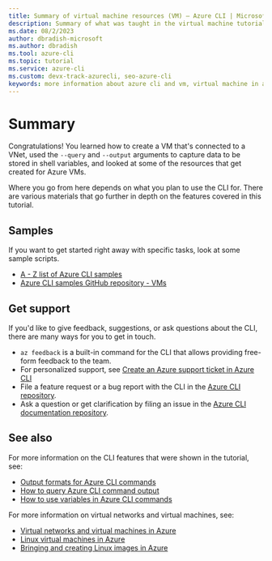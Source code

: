 ```yaml
---
title: Summary of virtual machine resources (VM) – Azure CLI | Microsoft Docs
description: Summary of what was taught in the virtual machine tutorial.
ms.date: 08/2/2023
author: dbradish-microsoft
ms.author: dbradish
ms.tool: azure-cli
ms.topic: tutorial
ms.service: azure-cli
ms.custom: devx-track-azurecli, seo-azure-cli
keywords: more information about azure cli and vm, virtual machine in azure cli
---
```


# Summary

Congratulations! You learned how to create a VM that's connected to a VNet, used the `--query` and `--output` arguments
to capture data to be stored in shell variables, and looked at some of the resources that get created for Azure VMs.

Where you go from here depends on what you plan to use the CLI for. There are various materials that go further
in depth on the features covered in this tutorial.

## Samples

If you want to get started right away with specific tasks, look at some sample scripts.

* [A - Z list of Azure CLI samples](samples-index.md)
* [Azure CLI samples GitHub repository - VMs](https://github.com/Azure-Samples/azure-cli-samples/tree/master/virtual-machine)

## Get support

If you'd like to give feedback, suggestions, or ask questions about the CLI, there are many
ways for you to get in touch.

* `az feedback` is a built-in command for the CLI that allows providing free-form feedback to the team.
* For personalized support, see [Create an Azure support ticket in Azure CLI](azure-cli-support-request.md)
* File a feature request or a bug report with the CLI in the [Azure CLI repository](https://github.com/Azure/azure-cli).
* Ask a question or get clarification by filing an issue in the [Azure CLI documentation repository](https://github.com/MicrosoftDocs/azure-docs-cli/issues).

## See also

For more information on the CLI features that were shown in the tutorial, see:

* [Output formats for Azure CLI commands](./format-output-azure-cli.md)
* [How to query Azure CLI command output](./query-azure-cli.md)
* [How to use variables in Azure CLI commands](./azure-cli-variables.md)

For more information on virtual networks and virtual machines, see:

* [Virtual networks and virtual machines in Azure](/azure/virtual-network/network-overview)
* [Linux virtual machines in Azure](/azure/virtual-machines/linux/overview)
* [Bringing and creating Linux images in Azure](/azure/virtual-machines/linux/imaging)
